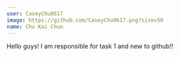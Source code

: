```yaml
---
user: CaseyChu0617
image: https://github.com/CaseyChu0617.png?size=50
name: Chu Kai Chun
---
```

Hello guys! I am responsible for task 1 and new to github!!
